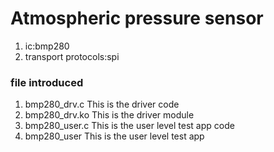 # Atmospheric pressure sensor
1.  ic:bmp280
2.  transport protocols:spi

### file introduced

1.   bmp280_drv.c This is the driver code
2.   bmp280_drv.ko This is the driver module
3.   bmp280_user.c This is the user level test app code
4.   bmp280_user   This is the user level test app
